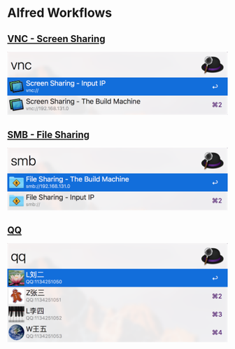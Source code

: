 # Alfred Workflows


## [VNC - Screen Sharing](https://github.com/ljinwu/alfred-workflows/releases/tag/vnc-v1.0)
![vnc](https://raw.githubusercontent.com/ljinwu/alfred-workflows/master/workflow.vnc/vnc.png)


## [SMB - File Sharing](https://github.com/ljinwu/alfred-workflows/releases/tag/smb-v1.0)
![smb](https://raw.githubusercontent.com/ljinwu/alfred-workflows/master/workflow.smb/smb.png)


## [QQ](https://github.com/ljinwu/alfred-workflows/releases/tag/qq-v1.0)
![smb](https://raw.githubusercontent.com/ljinwu/alfred-workflows/master/workflow.qq/qq.png)